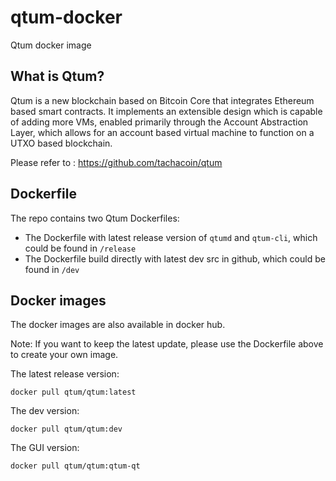 # qtum-docker

Qtum docker image

## What is Qtum?

Qtum is a new blockchain based on Bitcoin Core that integrates Ethereum based smart contracts. It implements an extensible design which is capable of adding more VMs, enabled primarily through the Account Abstraction Layer, which allows for an account based virtual machine to function on a UTXO based blockchain.

Please refer to : https://github.com/tachacoin/qtum

## Dockerfile

The repo contains two Qtum Dockerfiles:

* The Dockerfile with latest release version of `qtumd` and `qtum-cli`, which could be found in `/release`
* The Dockerfile build directly with latest dev src in github, which could be found in `/dev`

## Docker images

The docker images are also available in docker hub.

Note: If you want to keep the latest update, please use the Dockerfile above to create your own image.

The latest release version: 

```
docker pull qtum/qtum:latest
```

The dev version:

```
docker pull qtum/qtum:dev
```

The GUI version:

```
docker pull qtum/qtum:qtum-qt
```
